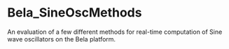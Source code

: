 # Bela_SineOscMethods
An evaluation of a few different methods for real-time computation of Sine wave oscillators on the Bela platform.

